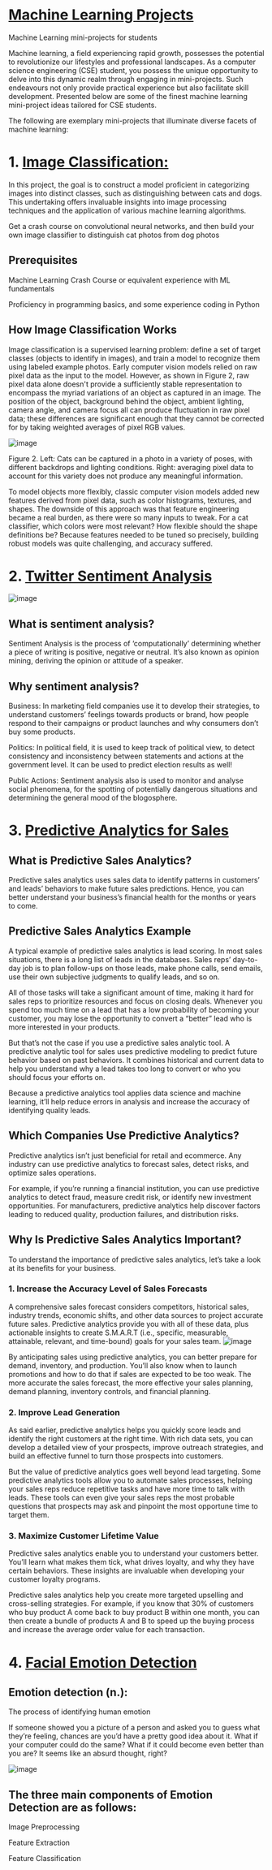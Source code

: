 # [Machine Learning Projects](https://github.com/RishavRaj20/ML-mini-projects/tree/main)
Machine Learning mini-projects for students

Machine learning, a field experiencing rapid growth, possesses the potential to revolutionize our lifestyles and professional landscapes. As a computer science engineering (CSE) student, you possess the unique opportunity to delve into this dynamic realm through engaging in mini-projects. Such endeavours not only provide practical experience but also facilitate skill development. Presented below are some of the finest machine learning mini-project ideas tailored for CSE students.

The following are exemplary mini-projects that illuminate diverse facets of machine learning:

# 1. [Image Classification:](https://github.com/RishavRaj20/ML-mini-projects/tree/main/Image%20Classification)
In this project, the goal is to construct a model proficient in categorizing images into distinct classes, such as distinguishing between cats and dogs. This undertaking offers invaluable insights into image processing techniques and the application of various machine learning algorithms.

Get a crash course on convolutional neural networks, and then build your own image classifier to distinguish cat photos from dog photos

## Prerequisites
Machine Learning Crash Course or equivalent experience with ML fundamentals

Proficiency in programming basics, and some experience coding in Python

## How Image Classification Works
Image classification is a supervised learning problem: define a set of target classes (objects to identify in images), and train a model to recognize them using labeled example photos. Early computer vision models relied on raw pixel data as the input to the model. However, as shown in Figure 2, raw pixel data alone doesn't provide a sufficiently stable representation to encompass the myriad variations of an object as captured in an image. The position of the object, background behind the object, ambient lighting, camera angle, and camera focus all can produce fluctuation in raw pixel data; these differences are significant enough that they cannot be corrected for by taking weighted averages of pixel RGB values.

![image](https://github.com/RishavRaj20/ML-mini-projects/assets/81917305/5a2b6bb6-b360-42c2-b04b-b11d3719cd86)


 Figure 2. Left: Cats can be captured in a photo in a variety of poses, with different backdrops and lighting conditions. Right: averaging pixel data to account for this variety does not produce any meaningful information.

To model objects more flexibly, classic computer vision models added new features derived from pixel data, such as color histograms, textures, and shapes. The downside of this approach was that feature engineering became a real burden, as there were so many inputs to tweak. For a cat classifier, which colors were most relevant? How flexible should the shape definitions be? Because features needed to be tuned so precisely, building robust models was quite challenging, and accuracy suffered.

# 2. [Twitter Sentiment Analysis](https://github.com/RishavRaj20/ML-mini-projects/tree/main/Twitter-Sentiment-Analysis)

![image](https://github.com/RishavRaj20/ML-mini-projects/assets/81917305/9750a479-7d70-41db-a8d1-e8f873bfa778)


## What is sentiment analysis? 

Sentiment Analysis is the process of ‘computationally’ determining whether a piece of writing is positive, negative or neutral. It’s also known as opinion mining, deriving the opinion or attitude of a speaker. 

## Why sentiment analysis?

Business: In marketing field companies use it to develop their strategies, to understand customers’ feelings towards products or brand, how people respond to their campaigns or product launches and why consumers don’t buy some products.

Politics: In political field, it is used to keep track of political view, to detect consistency and inconsistency between statements and actions at the government level. It can be used to predict election results as well!

Public Actions: Sentiment analysis also is used to monitor and analyse social phenomena, for the spotting of potentially dangerous situations and determining the general mood of the blogosphere.


# 3. [Predictive Analytics for Sales](https://github.com/RishavRaj20/ML-mini-projects/tree/main/Predictive%20Analytics%20for%20Sales)

## What is Predictive Sales Analytics?
Predictive sales analytics uses sales data to identify patterns in customers’ and leads’ behaviors to make future sales predictions. Hence, you can better understand your business’s financial health for the months or years to come.

## Predictive Sales Analytics Example
A typical example of predictive sales analytics is lead scoring. In most sales situations, there is a long list of leads in the databases. Sales reps’ day-to-day job is to plan follow-ups on those leads, make phone calls, send emails, use their own subjective judgments to qualify leads, and so on.

All of those tasks will take a significant amount of time, making it hard for sales reps to prioritize resources and focus on closing deals. Whenever you spend too much time on a lead that has a low probability of becoming your customer, you may lose the opportunity to convert a “better” lead who is more interested in your products.

But that’s not the case if you use a predictive sales analytic tool. A predictive analytic tool for sales uses predictive modeling to predict future behavior based on past behaviors. It combines historical and current data to help you understand why a lead takes too long to convert or who you should focus your efforts on.

Because a predictive analytics tool applies data science and machine learning, it’ll help reduce errors in analysis and increase the accuracy of identifying quality leads.

## Which Companies Use Predictive Analytics?
Predictive analytics isn’t just beneficial for retail and ecommerce. Any industry can use predictive analytics to forecast sales, detect risks, and optimize sales operations.

For example, if you’re running a financial institution, you can use predictive analytics to detect fraud, measure credit risk, or identify new investment opportunities. For manufacturers, predictive analytics help discover factors leading to reduced quality, production failures, and distribution risks.

## Why Is Predictive Sales Analytics Important?
To understand the importance of predictive sales analytics, let’s take a look at its benefits for your business.

### 1. Increase the Accuracy Level of Sales Forecasts
A comprehensive sales forecast considers competitors, historical sales, industry trends, economic shifts, and other data sources to project accurate future sales. Predictive analytics provide you with all of these data, plus actionable insights to create S.M.A.R.T (i.e., specific, measurable, attainable, relevant, and time-bound) goals for your sales team.
![image](https://github.com/RishavRaj20/ML-mini-projects/assets/81917305/d3f00acc-c00c-4782-adaf-51bb67b537e5)

By anticipating sales using predictive analytics, you can better prepare for demand, inventory, and production. You’ll also know when to launch promotions and how to do that if sales are expected to be too weak. The more accurate the sales forecast, the more effective your sales planning, demand planning, inventory controls, and financial planning.

### 2. Improve Lead Generation
As said earlier, predictive analytics helps you quickly score leads and identify the right customers at the right time. With rich data sets, you can develop a detailed view of your prospects, improve outreach strategies, and build an effective funnel to turn those prospects into customers.

But the value of predictive analytics goes well beyond lead targeting. Some predictive analytics tools allow you to automate sales processes, helping your sales reps reduce repetitive tasks and have more time to talk with leads. These tools can even give your sales reps the most probable questions that prospects may ask and pinpoint the most opportune time to target them.

### 3. Maximize Customer Lifetime Value
Predictive sales analytics enable you to understand your customers better. You’ll learn what makes them tick, what drives loyalty, and why they have certain behaviors. These insights are invaluable when developing your customer loyalty programs.

Predictive sales analytics help you create more targeted upselling and cross-selling strategies. For example, if you know that 30% of customers who buy product A come back to buy product B within one month, you can then create a bundle of products A and B to speed up the buying process and increase the average order value for each transaction.


# 4. [Facial Emotion Detection](https://github.com/RishavRaj20/ML-mini-projects/tree/main/Facial%20Emotion%20Detection)

## Emotion detection (n.):
The process of identifying human emotion

If someone showed you a picture of a person and asked you to guess what they’re feeling, chances are you’d have a pretty good idea about it. What if your computer could do the same? What if it could become even better than you are? It seems like an absurd thought, right?


![image](https://github.com/RishavRaj20/ML-mini-projects/assets/81917305/3378c105-1298-4b99-99d3-97d15845f4c5)

## The three main components of Emotion Detection are as follows:

Image Preprocessing

Feature Extraction

Feature Classification


